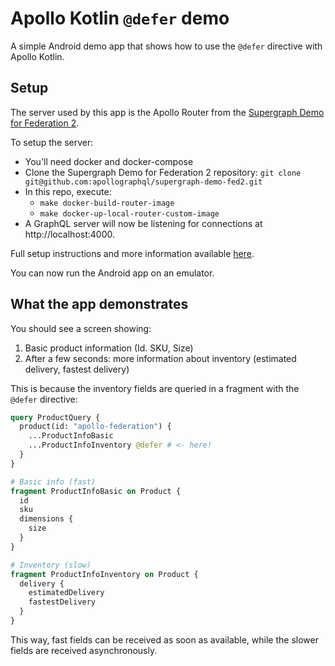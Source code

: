 # Apollo Kotlin `@defer` demo

A simple Android demo app that shows how to use the `@defer` directive with Apollo Kotlin.

## Setup

The server used by this app is the Apollo Router from the [Supergraph Demo for Federation 2](https://github.com/apollographql/supergraph-demo-fed2).

To setup the server:
- You'll need docker and docker-compose
- Clone the Supergraph Demo for Federation 2 repository: `git clone git@github.com:apollographql/supergraph-demo-fed2.git`
- In this repo, execute:
  - `make docker-build-router-image`
  - `make docker-up-local-router-custom-image`
- A GraphQL server will now be listening for connections at http://localhost:4000.

Full setup instructions and more information available [here](https://github.com/apollographql/supergraph-demo-fed2).

You can now run the Android app on an emulator.

## What the app demonstrates

You should see a screen showing:
1. Basic product information (Id. SKU, Size)
2. After a few seconds: more information about inventory (estimated delivery, fastest delivery)

This is because the inventory fields are queried in a fragment with the `@defer` directive:

```graphql
query ProductQuery {
  product(id: "apollo-federation") {
    ...ProductInfoBasic
    ...ProductInfoInventory @defer # <- here!
  }
}

# Basic info (fast)
fragment ProductInfoBasic on Product {
  id
  sku
  dimensions {
    size
  }
}

# Inventory (slow)
fragment ProductInfoInventory on Product {
  delivery {
    estimatedDelivery
    fastestDelivery
  }
}
```

This way, fast fields can be received as soon as available, while the slower fields are received asynchronously.
